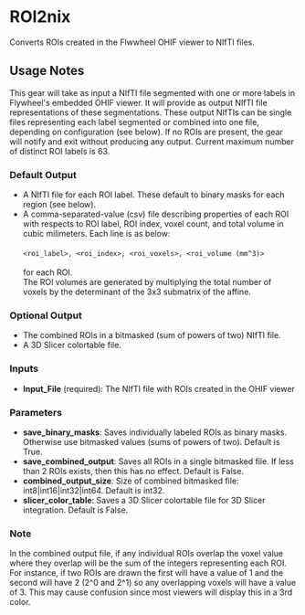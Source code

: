 # ROI2nix

Converts ROIs created in the Flwwheel OHIF viewer to NIfTI files.

## Usage Notes

This gear will take as input a NIfTI file segmented with one or more labels in Flywheel's embedded OHIF viewer. It will provide as output NIfTI file representations of these segmentations.  These output NIfTIs can be single files representing each label segmented or combined into one file, depending on configuration (see below). If no ROIs are present, the gear will notify and exit without producing any output. Current maximum number of distinct ROI labels is 63.

### Default Output

* A NIfTI file for each ROI label. These default to binary masks for each region (see below).
* A comma-separated-value (csv) file describing properties of each ROI with respects to ROI label, ROI index, voxel count, and total volume in cubic milimeters. Each line is as below:<br><br>
```<roi_label>, <roi_index>, <roi_voxels>, <roi_volume (mm^3)>```<br><br>
for each ROI. <br>
The ROI volumes are generated by multiplying the total number of voxels by the determinant of the 3x3 submatrix of the affine.

### Optional Output

* The combined ROIs in a bitmasked (sum of powers of two) NIfTI file.
* A 3D Slicer colortable file.

### Inputs

* **Input_File** (required): The NIfTI file with ROIs created in the OHIF viewer

### Parameters

* **save_binary_masks**: Saves individually labeled ROIs as binary masks. Otherwise use bitmasked values (sums of powers of two). Default is True.
* **save_combined_output**: Saves all ROIs in a single bitmasked file. If less than 2 ROIs exists, then this has no effect. Default is False.
* **combined_output_size**: Size of combined bitmasked file: int8|int16|int32|int64. Default is int32.
* **slicer_color_table**: Saves a 3D Slicer colortable file for 3D Slicer integration. Default is False.

### Note

In the combined output file, if any individual ROIs overlap the voxel value where they overlap will be the sum of the integers representing each ROI.  For instance, if two ROIs are drawn the first will have a value of 1 and the second will have 2 (2^0 and 2^1) so any overlapping voxels will have a value of 3.  This may cause confusion since most viewers will display this in a 3rd color.
